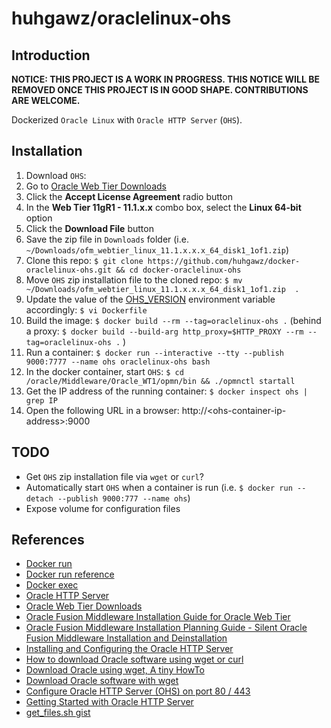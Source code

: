 # huhgawz/oraclelinux-ohs

## Introduction

**NOTICE: THIS PROJECT IS A WORK IN PROGRESS. THIS NOTICE WILL BE REMOVED ONCE THIS PROJECT IS IN GOOD SHAPE. CONTRIBUTIONS ARE WELCOME.**

Dockerized `Oracle Linux` with `Oracle HTTP Server` (`OHS`).

## Installation

1. Download `OHS`:
  1. Go to [Oracle Web Tier Downloads](http://www.oracle.com/technetwork/middleware/webtier/downloads/)
  2. Click the **Accept License Agreement** radio button
  3. In the **Web Tier 11gR1 - 11.1.x.x** combo box, select the **Linux 64-bit** option
  4. Click the **Download File** button
  5. Save the zip file in `Downloads` folder (i.e. `~/Downloads/ofm_webtier_linux_11.1.x.x.x_64_disk1_1of1.zip`)
2. Clone this repo: `$ git clone https://github.com/huhgawz/docker-oraclelinux-ohs.git && cd docker-oraclelinux-ohs`
3. Move `OHS` zip installation file to the cloned repo: `$ mv ~/Downloads/ofm_webtier_linux_11.1.x.x.x_64_disk1_1of1.zip  .`
4. Update the value of the [OHS_VERSION](Dockerfile#L15) environment variable accordingly: `$ vi Dockerfile`
5. Build the image: `$ docker build --rm --tag=oraclelinux-ohs .` (behind a proxy: `$ docker build --build-arg http_proxy=$HTTP_PROXY --rm --tag=oraclelinux-ohs .` )
6. Run a container: `$ docker run --interactive --tty --publish 9000:7777 --name ohs oraclelinux-ohs bash`
7. In the docker container, start `OHS`: `$ cd /oracle/Middleware/Oracle_WT1/opmn/bin && ./opmnctl startall` 
8. Get the IP address of the running container: `$ docker inspect ohs | grep IP`
9. Open the following URL in a browser: http://\<ohs-container-ip-address\>:9000

## TODO

- Get `OHS` zip installation file via `wget` or `curl`?
- Automatically start `OHS` when a container is run (i.e. `$ docker run --detach --publish 9000:777 --name ohs`)
- Expose volume for configuration files

## References

- [Docker run](https://docs.docker.com/reference/commandline/run/)
- [Docker run reference](https://docs.docker.com/reference/run/)
- [Docker exec](https://docs.docker.com/reference/commandline/exec/)
- [Oracle HTTP Server](http://www.oracle.com/technetwork/middleware/webtier/overview/index.html#OHS)
- [Oracle Web Tier Downloads](http://www.oracle.com/technetwork/middleware/webtier/downloads/)
- [Oracle Fusion Middleware Installation Guide for Oracle Web Tier](https://docs.oracle.com/middleware/11119/webtier/install-ohs/toc.htm)
- [Oracle Fusion Middleware Installation Planning Guide - Silent Oracle Fusion Middleware Installation and Deinstallation](https://docs.oracle.com/middleware/11119/core/ASINS/silent_install.htm#ASINS235)
- [Installing and Configuring the Oracle HTTP Server](http://docs.oracle.com/html/E12405_15/wcadm_security_sso.htm#CEGEJJBE)
- [How to download Oracle software using wget or curl](http://www.pythian.com/blog/how-to-download-oracle-software-using-wget-or-curl/)
- [Download Oracle using wget, A tiny HowTo](http://nayyares.blogspot.com/2008/07/download-oracle-using-wget-tiny-howto.html)
- [Download Oracle software with wget](http://nayyares.blogspot.com/2008/07/download-oracle-using-wget-tiny-howto.html)
- [Configure Oracle HTTP Server (OHS) on port 80 / 443](http://onlineappsdba.com/index.php/2013/05/30/configure-oracle-http-server-ohs-on-port-80-443/)
- [Getting Started with Oracle HTTP Server](http://docs.oracle.com/cd/E16764_01/web.1111/e10144/getstart.htm#BEHFGCAE)
- [get_files.sh gist](https://gist.github.com/jpiwowar/6725209#file-get_files-sh)
